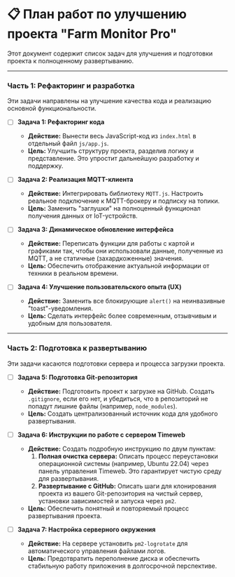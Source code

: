 # 📋 План работ по улучшению проекта "Farm Monitor Pro"

Этот документ содержит список задач для улучшения и подготовки проекта к полноценному развертыванию.

---

### **Часть 1: Рефакторинг и разработка**

Эти задачи направлены на улучшение качества кода и реализацию основной функциональности.

-   [ ] **Задача 1: Рефакторинг кода**
    -   **Действие:** Вынести весь JavaScript-код из `index.html` в отдельный файл `js/app.js`.
    -   **Цель:** Улучшить структуру проекта, разделив логику и представление. Это упростит дальнейшую разработку и поддержку.

-   [ ] **Задача 2: Реализация MQTT-клиента**
    -   **Действие:** Интегрировать библиотеку `MQTT.js`. Настроить реальное подключение к MQTT-брокеру и подписку на топики.
    -   **Цель:** Заменить "заглушки" на полноценный функционал получения данных от IoT-устройств.

-   [ ] **Задача 3: Динамическое обновление интерфейса**
    -   **Действие:** Переписать функции для работы с картой и графиками так, чтобы они использовали данные, полученные из MQTT, а не статичные (захардкоженные) значения.
    -   **Цель:** Обеспечить отображение актуальной информации от техники в реальном времени.

-   [ ] **Задача 4: Улучшение пользовательского опыта (UX)**
    -   **Действие:** Заменить все блокирующие `alert()` на неинвазивные "toast"-уведомления.
    -   **Цель:** Сделать интерфейс более современным, отзывчивым и удобным для пользователя.

---

### **Часть 2: Подготовка к развертыванию**

Эти задачи касаются подготовки сервера и процесса загрузки проекта.

-   [ ] **Задача 5: Подготовка Git-репозитория**
    -   **Действие:** Подготовить проект к загрузке на GitHub. Создать `.gitignore`, если его нет, и убедиться, что в репозиторий не попадут лишние файлы (например, `node_modules`).
    -   **Цель:** Создать централизованный источник кода для удобного развертывания.

-   [ ] **Задача 6: Инструкции по работе с сервером Timeweb**
    -   **Действие:** Создать подробную инструкцию по двум пунктам:
        1.  **Полная очистка сервера:** Описать процесс переустановки операционной системы (например, Ubuntu 22.04) через панель управления Timeweb. Это гарантирует чистую среду для развертывания.
        2.  **Развертывание с GitHub:** Описать шаги для клонирования проекта из вашего Git-репозитория на чистый сервер, установки зависимостей и запуска через `pm2`.
    -   **Цель:** Обеспечить понятный и повторяемый процесс развертывания проекта.

-   [ ] **Задача 7: Настройка серверного окружения**
    -   **Действие:** На сервере установить `pm2-logrotate` для автоматического управления файлами логов.
    -   **Цель:** Предотвратить переполнение диска и обеспечить стабильную работу приложения в долгосрочной перспективе. 